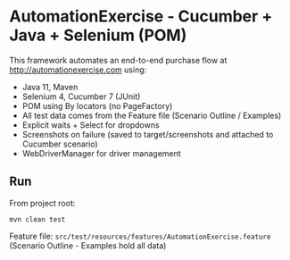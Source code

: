 # AutomationExercise - Cucumber + Java + Selenium (POM)

This framework automates an end-to-end purchase flow at http://automationexercise.com using:

- Java 11, Maven
- Selenium 4, Cucumber 7 (JUnit)
- POM using By locators (no PageFactory)
- All test data comes from the Feature file (Scenario Outline / Examples)
- Explicit waits + Select for dropdowns
- Screenshots on failure (saved to target/screenshots and attached to Cucumber scenario)
- WebDriverManager for driver management

## Run
From project root:
```
mvn clean test
```

Feature file: `src/test/resources/features/AutomationExercise.feature` (Scenario Outline - Examples hold all data)
